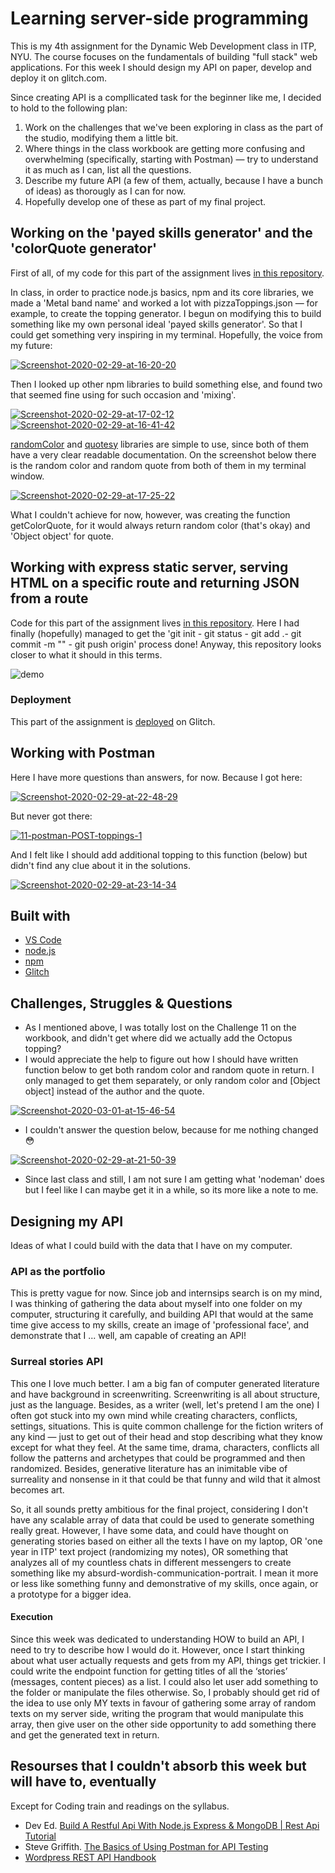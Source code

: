 
# Learning server-side programming 

This is my 4th assignment for the Dynamic Web Development class in ITP, NYU. The course focuses on the fundamentals of building "full stack" web applications. For this week I should design my API on paper, develop and deploy it on glitch.com. 

Since creating API is a compllicated task for the beginner like me, I decided to hold to the following plan:

1. Work on the challenges that we've been exploring in class as the part of the studio, modifying them a little bit. 
2. Where things in the class workbook are getting more confusing and overwhelming (specifically, starting with Postman) — try to understand it as much as I can, list all the questions.
3. Describe my future API (a few of them, actually, because I have a bunch of ideas) as thorougly as I can for now. 
4. Hopefully develop one of these as part of my final project.

## Working on the 'payed skills generator' and the 'colorQuote generator'

First of all, of my code for this part of the assignment lives [in this repository](https://github.com/eglazkova/DWD_A4_my_server_1-7).

In class, in order to practice node.js basics, npm and its core libraries, we made a 'Metal band name' and worked a lot with pizzaToppings.json — for example, to create the topping generator. I begun on modifying this to build something like my own personal ideal 'payed skills generator'. So that I could get something very inspiring in my terminal. Hopefully, the voice from my future:

<a href="https://imgbb.com/"><img src="https://i.ibb.co/KXdmHT8/Screenshot-2020-02-29-at-16-20-20.png" alt="Screenshot-2020-02-29-at-16-20-20" border="0"></a>

Then I looked up other npm libraries to build something else, and found two that seemed fine using for such occasion and 'mixing'. 

<a href="https://ibb.co/Tr1KVT3"><img src="https://i.ibb.co/25S8D64/Screenshot-2020-02-29-at-17-02-12.png" alt="Screenshot-2020-02-29-at-17-02-12" border="0"></a>
<a href="https://ibb.co/pLGCsnD"><img src="https://i.ibb.co/d51n379/Screenshot-2020-02-29-at-16-41-42.png" alt="Screenshot-2020-02-29-at-16-41-42" border="0"></a>


[randomColor](https://www.npmjs.com/package/randomcolor) and [quotesy](https://www.npmjs.com/package/quotesy) libraries are simple to use, since both of them have a very clear readable documentation. On the screenshot below there is the random color and random quote from both of them in my terminal window.


<a href="https://imgbb.com/"><img src="https://i.ibb.co/fNCFqrF/Screenshot-2020-02-29-at-17-25-22.png" alt="Screenshot-2020-02-29-at-17-25-22" border="0"></a>

What I couldn't achieve for now, however, was creating the function getColorQuote, for it would always return random color (that's okay) and 'Object object' for quote.

## Working with express static server, serving HTML on a specific route and returning JSON from a route

Code for this part of the assignment lives [in this repository](https://github.com/eglazkova/DWD_A4_server_7_9). Here I had finally (hopefully) managed to get the 'git init - git status - git add .- git commit -m "" - git push origin' process done! Anyway, this repository looks closer to what it should in this terms.

![demo](https://github.com/eglazkova/DWD_A4_server_7_9/blob/master/site_demo.gif)

### Deployment

This part of the assignment is [deployed](https://glitch.com/~eglazkova-dwd-a4-server-7-9) on Glitch.

## Working with Postman

Here I have more questions than answers, for now. Because I got here:

<a href="https://ibb.co/N7mLTRj"><img src="https://i.ibb.co/yVY842y/Screenshot-2020-02-29-at-22-48-29.png" alt="Screenshot-2020-02-29-at-22-48-29" border="0"></a>

But never got there:

<a href="https://ibb.co/YDF3Lpt"><img src="https://i.ibb.co/gvL3RzD/11-postman-POST-toppings-1.png" alt="11-postman-POST-toppings-1" border="0"></a>

And I felt like I should add additional topping to this function (below) but didn't find any clue about it in the solutions.

<a href="https://imgbb.com/"><img src="https://i.ibb.co/8xnYm4R/Screenshot-2020-02-29-at-23-14-34.png" alt="Screenshot-2020-02-29-at-23-14-34" border="0"></a>

## Built with

* [VS Code](https://code.visualstudio.com/)
* [node.js](https://nodejs.org/en/)
* [npm](https://www.npmjs.com/)
* [Glitch](https://glitch.com/)

## Challenges, Struggles & Questions

* As I mentioned above, I was totally lost on the Challenge 11 on the workbook, and didn't get where did we actually add the Octopus topping?
* I would appreciate the help to figure out how I should have written function below to get both random color and random quote in return. I only managed to get them separately, or only random color and [Object object] instead of the author and the quote.

<a href="https://ibb.co/37GqpXF"><img src="https://i.ibb.co/zrjYXc2/Screenshot-2020-03-01-at-15-46-54.png" alt="Screenshot-2020-03-01-at-15-46-54" border="0"></a>

* I couldn't answer the question below, because for me nothing changed 😳

<a href="https://ibb.co/FXk62pK"><img src="https://i.ibb.co/W0NnZC6/Screenshot-2020-02-29-at-21-50-39.png" alt="Screenshot-2020-02-29-at-21-50-39" border="0"></a>

* Since last class and still, I am not sure I am getting what 'nodeman' does but I feel like I can maybe get it in a while, so its more like a note to me.

## Designing my API

Ideas of what I could build with the data that I have on my computer.

### API as the portfolio

This is pretty vague for now. Since job and internsips search is on my mind, I was thinking of gathering the data about myself into one folder on my computer, structuring it carefully, and building API that would at the same time give access to my skills, create an image of 'professional face', and demonstrate that I ... well, am capable of creating an API!

### Surreal stories API

This one I love much better. I am a big fan of computer generated literature and have background in screenwriting. Screenwriting is all about structure, just as the language. Besides, as a writer (well, let's pretend I am the one) I often got stuck into my own mind while creating characters, conflicts, settings, situations. This is quite common challenge for the fiction writers of any kind — just to get out of their head and stop describing what they know except for what they feel. At the same time, drama, characters, conflicts all follow the patterns and archetypes that could be programmed and then randomized. Besides, generative literature has an inimitable vibe of surreality and nonsense in it that could be that funny and wild that it almost becomes art. 

So, it all sounds pretty ambitious for the final project, considering I don't have any scalable array of data that could be used to generate something really great. However, I have some data, and could have thought on generating stories based on either all the texts I have on my laptop, OR 'one year in ITP' text project (randomizing my notes), OR something that analyzes all of my countless chats in different messengers to create something like my absurd-wordish-communication-portrait. I mean it more or less like something funny and demonstrative of my skills, once again, or a prototype for a bigger idea.

#### Execution 

Since this week was dedicated to understanding HOW to build an API, I need to try to describe how I would do it.
However, once I start thinking about what user actually requests and gets from my API, things get trickier. I could write the endpoint function for getting titles of all the ‘stories’ (messages, content pieces) as a list. I could also let user add something to the folder or manipulate the files otherwise.
So, I probably should get rid of the idea to use only MY texts in favour of gathering some array of random texts on my server side, writing the program that would manipulate this array, then give user on the other side opportunity to add something there and get the generated text in return. 

## Resourses that I couldn't absorb this week but will have to, eventually

Except for Coding train and readings on the syllabus.

* Dev Ed. [Build A Restful Api With Node.js Express & MongoDB | Rest Api Tutorial](https://www.youtube.com/watch?v=vjf774RKrLc)
* Steve Griffith. [The Basics of Using Postman for API Testing](https://www.youtube.com/watch?v=t5n07Ybz7yI)
* [Wordpress REST API Handbook](https://developer.wordpress.org/rest-api/extending-the-rest-api/routes-and-endpoints/)


